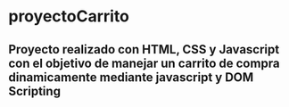 # proyectoCarrito

## Proyecto realizado con HTML, CSS y Javascript con el objetivo de manejar un carrito de compra dinamicamente mediante javascript y DOM Scripting
